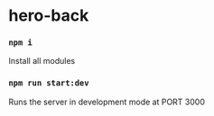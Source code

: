 # hero-back

### `npm i` 
Install all modules

### `npm run start:dev` 
Runs the server in development mode at PORT 3000 
